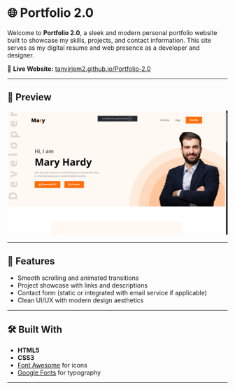 # 🌐 Portfolio 2.0

Welcome to **Portfolio 2.0**, a sleek and modern personal portfolio website built to showcase my skills, projects, and contact information. This site serves as my digital resume and web presence as a developer and designer.

🔗 **Live Website:** [tanvirjem2.github.io/Portfolio-2.0](https://tanvirjem2.github.io/Portfolio-2.0/)

---

## 📸 Preview

![image alt](https://github.com/tanvirjem2/Portfolio-2.0/blob/main/Screenshot%20(2).png?raw=true) <!-- Add a screenshot of your portfolio in the repo and update the filename here -->

---

## 🚀 Features

- Smooth scrolling and animated transitions
- Project showcase with links and descriptions
- Contact form (static or integrated with email service if applicable)
- Clean UI/UX with modern design aesthetics

---

## 🛠️ Built With

- **HTML5**
- **CSS3**
- [Font Awesome](https://fontawesome.com/) for icons
- [Google Fonts](https://fonts.google.com/) for typography

---
